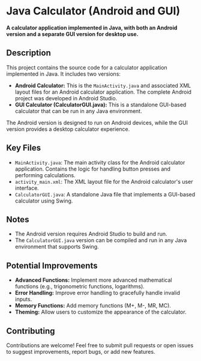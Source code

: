 # Java Calculator (Android and GUI)

**A calculator application implemented in Java, with both an Android version and a separate GUI version for desktop use.**

## Description

This project contains the source code for a calculator application implemented in Java. It includes two versions:

*   **Android Calculator:** This is the `MainActivity.java` and associated XML layout files for an Android calculator application. The complete Android project was developed in Android Studio.
*   **GUI Calculator (CalculatorGUI.java):** This is a standalone GUI-based calculator that can be run in any Java environment.

The Android version is designed to run on Android devices, while the GUI version provides a desktop calculator experience.

## Key Files

*   `MainActivity.java`: The main activity class for the Android calculator application. Contains the logic for handling button presses and performing calculations.
*   `activity_main.xml`: The XML layout file for the Android calculator's user interface.
*   `CalculatorGUI.java`: A standalone Java file that implements a GUI-based calculator using Swing.

## Notes

*   The Android version requires Android Studio to build and run.
*   The `CalculatorGUI.java` version can be compiled and run in any Java environment that supports Swing.

## Potential Improvements

*   **Advanced Functions:** Implement more advanced mathematical functions (e.g., trigonometric functions, logarithms).
*   **Error Handling:** Improve error handling to gracefully handle invalid inputs.
*   **Memory Functions:** Add memory functions (M+, M-, MR, MC).
*   **Theming:** Allow users to customize the appearance of the calculator.

## Contributing

Contributions are welcome! Feel free to submit pull requests or open issues to suggest improvements, report bugs, or add new features.
